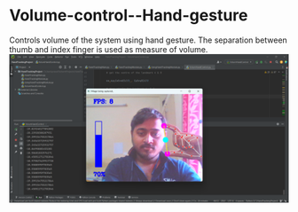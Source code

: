 # Volume-control--Hand-gesture
Controls volume of the system using hand gesture. The separation between thumb and index finger is used as measure of volume.
![volume control screenshot](https://github.com/KumaarBalbir/Volume-control--Hand-gesture/blob/main/vol%20control%20screenshot.png)
